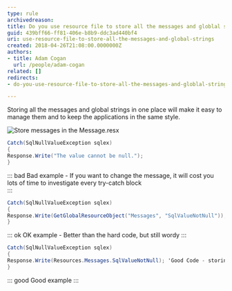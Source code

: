 ```yaml
---
type: rule
archivedreason: 
title: Do you use resource file to store all the messages and globlal strings?
guid: 439bff66-ff81-406e-b8b9-ddc3ad440bf4
uri: use-resource-file-to-store-all-the-messages-and-global-strings
created: 2018-04-26T21:08:00.0000000Z
authors:
- title: Adam Cogan
  url: /people/adam-cogan
related: []
redirects:
- do-you-use-resource-file-to-store-all-the-messages-and-globlal-strings

---
```


Storing all the messages and global strings in one place will make it easy to manage them and to keep the applications in the same style.

<!--endintro-->

![Store messages in the Message.resx](Code\_StoreMessage.jpg)  

``` cs
Catch(SqlNullValueException sqlex)
{
Response.Write("The value cannot be null.");
}
```
::: bad
Bad example - If you want to change the message, it will cost you lots of time to investigate every try-catch block  
:::

``` cs
Catch(SqlNullValueException sqlex)
{
Response.Write(GetGlobalResourceObject("Messages", "SqlValueNotNull"));
}
```
::: ok
OK example - Better than the hard code, but still wordy
:::

``` cs
Catch(SqlNullValueException sqlex)
{
Response.Write(Resources.Messages.SqlValueNotNull); 'Good Code - storing message in resource file. 
}
```
::: good
Good example 
:::
